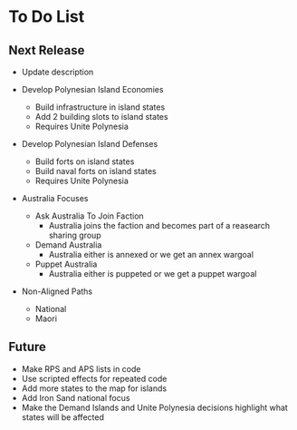 # To Do List
## Next Release
- Update description

- Develop Polynesian Island Economies
  - Build infrastructure in island states
  - Add 2 building slots to island states
  - Requires Unite Polynesia
- Develop Polynesian Island Defenses
  - Build forts on island states
  - Build naval forts on island states
  - Requires Unite Polynesia
  
- Australia Focuses
  - Ask Australia To Join Faction
    - Australia joins the faction and becomes part of a reasearch sharing group
  - Demand Australia
    - Australia either is annexed or we get an annex wargoal
  - Puppet Australia
    - Australia either is puppeted or we get a puppet wargoal

- Non-Aligned Paths
  - National
  - Maori

## Future
- Make RPS and APS lists in code
- Use scripted effects for repeated code
- Add more states to the map for islands
- Add Iron Sand national focus
- Make the Demand Islands and Unite Polynesia decisions highlight what states will be affected
